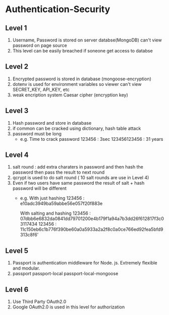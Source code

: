 # Authentication-Security

## Level 1
  1. Username, Password is stored on server databse(MongoDB) can't view password on page source
  2. This level can be easily breached if soneone get access to databse
  
## Level 2
  1. Encrypted password is stored in database (mongoose-encryption)
  2. dotenv is used for environment variables so viewer can't view SECRET_KEY, API_KEY, etc
  3. weak encription system Caesar cipher (encryption key)
  
## Level 3
  1. Hash password and store in database
  2. if common can be cracked using dictionary, hash table attack
  3. password must be long 
      - e.g. Time to crack password
        123456 : 3sec
        123456123456 : 31 years

## Level 4
  1. salt round : add extra charaters in password and then hash the password then pass the result to next round 
  2. qcrypt is used to do salt round ( 10 salt rounds are use in Level 4)
  3. Even if two users have same password the result of salt + hash password will be different
      - e.g. 
        With just hashing
        123456 : e10adc3949ba59abbe56e057f20f883e
        
        With salting and hashing
        123456 : 07dbb6e6832da0841dd79701200e4b179f1a94a7b3dd26f612817f3c03117434
        123456 : 11c150eb6c1b776f390be60a0a5933a2a2f8c0a0ce766ed92fea5bfd9313c8f6'
        
 ## Level 5
  1. Passport is authentication middleware for Node. js. Extremely flexible and modular.
  2. passport passport-local passport-local-mongoose

## Level 6
  1. Use Third Party OAuth2.0
  2. Google OAuth2.0 is used in this level for authorization

